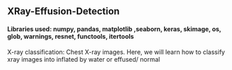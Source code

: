 ## XRay-Effusion-Detection
#### Libraries used: numpy, pandas, matplotlib ,seaborn, keras, skimage, os, glob, warnings, resnet, functools, itertools
X-ray classification:  Chest X-ray images. Here, we will learn how to classify xray images into inflated by water or effused/ normal
